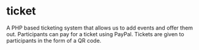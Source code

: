 ticket
======

A PHP based ticketing system that allows us to add events and offer them out.  Participants can pay for a ticket using PayPal.  Tickets are given to participants in the form of a QR code.

